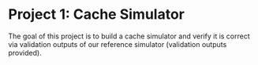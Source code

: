 # Project 1: Cache Simulator

The goal of this project is to build a cache simulator and verify it is correct via validation outputs of our reference simulator (validation outputs provided).
